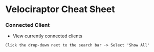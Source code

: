 # Velociraptor Cheat Sheet

### Connected Client

- View currently connected clients

```
Click the drop-down next to the search bar -> Select 'Show All'
```
